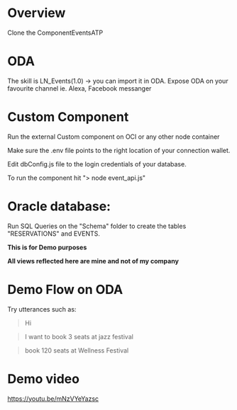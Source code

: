 # Overview

Clone the ComponentEventsATP

# ODA
The skill is LN_Events(1.0) -> you can import it in ODA.
Expose ODA on your favourite channel ie. Alexa, Facebook messanger

# Custom Component
Run the external Custom component  on OCI  or any other node container

Make sure the .env file points to the right location of your connection wallet.

Edit dbConfig.js file to the login credentials of your database.

To run the component hit "> node event_api.js" 

# Oracle database:

Run SQL Queries on the "Schema" folder to create the tables "RESERVATIONS" and EVENTS.



**This is for Demo purposes** 


**All views reflected here are mine and not of my company**

# Demo Flow on ODA

Try utterances such as:
>Hi

> I want to book 3 seats at jazz festival

> book 120 seats at Wellness Festival 

# Demo video

https://youtu.be/mNzVYeYazsc
